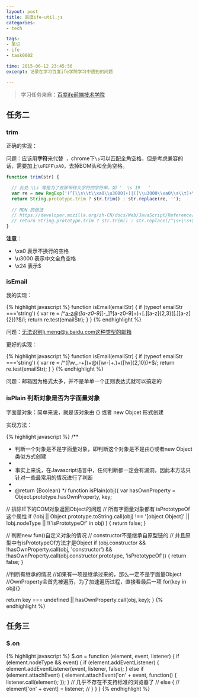 ```yaml
---
layout: post
title: 百度ife-util.js
categories: 
- tech

tags: 
- 笔记
- ife
- task0002

time: 2015-06-12 23:45:56
excerpt: 记录在学习百度ife学院学习中遇到的问题

---
```


> 学习任务来自：<a href="https://github.com/baidu-ife/ife" rel="no-follow">百度ife前端技术学院</a>

## 任务二

### trim

正确的实现：

问题：应该用**字符**来代替` `，chrome下`\s`可以匹配全角空格，但是考虑兼容的话，需要加上`\uFEFF\xA0`，去掉BOM头和全角空格。

```javascript
function trim(str) {

  // 此处 \\s 等是为了去除带转义字符的字符串，如 '  \s 19   '
  var re = new RegExp('(^[\\s\\t\\xa0\\u3000]+)|([\\u3000\\xa0\\s\\t]+\x24)', 'g');
  return String.prototype.trim ? str.trim() : str.replace(re, '');
  
  // MDN 的做法
  // https://developer.mozilla.org/zh-CN/docs/Web/JavaScript/Reference/Global_Objects/String/Trim
  // return String.prototype.trim ? str.trim() : str.replace(/^\s+|\s+$/g,'');
}
```

**注意**：

* \xa0 表示不换行的空格
* \u3000 表示中文全角空格
* \x24 表示$

### isEmail

我的实现：

{% highlight javascript %}
function isEmail(emailStr) {
  if (typeof emailStr ==='string') {
    var re = /^[a-z]([a-z0-9]*[-_]?[a-z0-9]+)*@([a-z0-9]*[-_]?[a-z0-9]+)+[\.][a-z]{2,3}([\.][a-z]{2})?$/i;
    return re.test(emailStr);
  }
}
{% endhighlight %} 

问题：无法识别lj.meng@s.baidu.com这种类型的邮箱

更好的实现：

{% highlight javascript %}
function isEmail(emailStr) {
  if (typeof emailStr ==='string') {
    var re = /^([\w_\.\-\+])+\@([\w\-]+\.)+([\w]{2,10})+$/;
    return re.test(emailStr);
  }
}
{% endhighlight %} 

问题：邮箱因为格式太多，并不是单单一个正则表达式就可以搞定的

### isPlain 判断对象是否为字面量对象

字面量对象：简单来说，就是该对象由 {} 或者 new Objcet 形式创建

实现方法：

{% highlight javascript %}
/**
 * 判断一个对象是不是字面量对象，即判断这个对象是不是由{}或者new Object类似方式创建
 *
 * 事实上来说，在Javascript语言中，任何判断都一定会有漏洞，因此本方法只针对一些最常用的情况进行了判断
 * 
 * @return {Boolean}
 */
function isPlain(obj){
  var hasOwnProperty = Object.prototype.hasOwnProperty,
    key;

  // 排除IE下的COM对象返回Object的问题
  // 所有字面量对象都有 isPrototypeOf 这个属性
  if (!obj 
    || Object.prototype.toString.call(obj) !== '[object Object]' 
    || !obj.nodeType
    || !('isPrototypeOf' in obj)
    ) {
    return false;
  }

  // 判断new fun()自定义对象的情况
  // constructor不是继承自原型链的
  // 并且原型中有isPrototypeOf方法才是Object
  if (obj.constructor && !hasOwnProperty.call(obj, 'constructor') && !hasOwnProperty.call(obj.constructor.prototype, 'isPrototypeOf')) {
    return false;
  }

  //判断有继承的情况
  //如果有一项是继承过来的，那么一定不是字面量Object
  //OwnProperty会首先被遍历，为了加速遍历过程，直接看最后一项
  for(key in obj){}

  return key === undefined || hasOwnProperty.call(obj, key);
}
{% endhighlight %} 

## 任务三

### $.on

{% highlight javascript %}
$.on = function (element, event, listener) {
  if (element.nodeType && event) {
    if (element.addEventListener) {
      element.addEventListener(event, listener, false);
    } else if (element.attachEvent) {
      element.attachEvent('on' + event, function() {
        listener.call(element);
      });
    } 
    // 几乎不存在不支持标准的浏览器了
    // else {
    //   element['on' + event] = listener;
    // }
  }
}
{% endhighlight %} 



